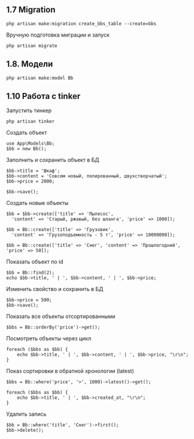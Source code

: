 ## 1.7 Migration

    php artisan make:migration create_bbs_table --create=bbs

Вручную подготовка миграции и запуск

    php artisan migrate


## 1.8. Модели

    php artisan make:model Bb


## 1.10 Работа с tinker

Запустить тинкер

    php artisan tinker

Создать объект

    use App\Models\Bb;
    $bb = new Bb(); 

Заполнить и сохранить объект в БД

    $bb->title = 'Шкаф';
    $bb->content = 'Совсем новый, полированный, двухстворчатый'; 
    $bb->price = 2000; 

    $bb->save();

Создать новые объекты

    $bb = $bb->create(['title' => 'Пылесос',
      'content' => 'Старый, ржавый, без шланга', 'price' => 1000]); 

    $bb = Bb::create(['title' => 'Грузовик', 
      'content' => 'Грузоподъемность - 5 т', 'price' => 10000000]);

    $bb = Bb::create(['title' => 'Снег', 'content' => 'Прошлогодний', 'price' => 50]);

Показать объект по id

    $bb = Bb::find(2);
    echo $bb->title, ' | ', $bb->content, ' | ', $bb->price; 

Изменить свойство и сохранить в БД 

    $bb->price = 500; 
    $bb->save();

Показать все объекты отсортированными

    $bbs = Bb::orderBy('price')->get();

Посмотреть объекты через цикл

    foreach ($bbs as $bb) { 
        echo $bb->title, ' | ', $bb->content, ' | ', $bb->price, "\r\n"; 
    }

Показ сортировки в обратной хронологии (latest)

    $bbs = Bb::where('price', '>', 1000)->latest()->get(); 

    foreach ($bbs as $bb) {
        echo $bb->title, ' | ', $bb->created_at, "\r\n"; 
    }

Удалить запись

    $bb = Bb::where('title', 'Снег')->first();
    $bb->delete();

    